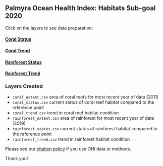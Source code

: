 ## Palmyra Ocean Health Index: Habitats Sub-goal 2020  

Click on the layers to see data preparation:  

#### [Coral Status](https://raw.githack.com/OHI-4site/pal-prep/gh-pages/prep/bd/hab/v2020/corals_data_prep.html) 

#### [Coral Trend](https://raw.githack.com/OHI-4site/pal-prep/gh-pages/prep/bd/hab/v2020/coral_trend.html) 

#### [Rainforest Status](https://raw.githack.com/OHI-4site/pal-prep/gh-pages/prep/bd/hab/v2020/rainforest_data_prep.html)

#### [Rainforest Trend](https://raw.githack.com/OHI-4site/pal-prep/gh-pages/prep/bd/hab/v2020/rainforest_trend.html)

### Layers Created

- `coral_extent.csv` area of coral reefs for most recent year of data (2011)   
- `coral_status.csv` current status of coral reef habitat compared to the reference point 
- `coral_trend.csv` trend in coral reef habitat condition   
- `rainforest_extent.csv` area of rainforest for most recent year of data (2019)   
- `rainforest_status.csv` current status of rainforest habitat compared to the reference point   
- `rainforest_trend.csv` trend in rainforest habitat condition   


Please see our [citation policy](http://ohi-science.org/citation-policy/) if you use OHI data or methods.   

Thank you! 